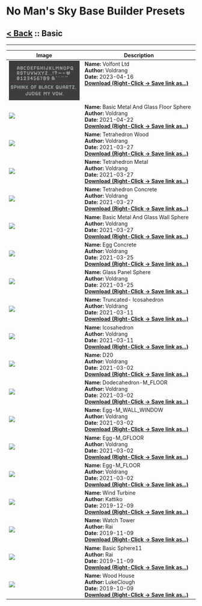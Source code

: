 # No Man's Sky Base Builder Presets  

## [< Back](https://djmonkeyuk.github.io/nms-base-builder-presets/) :: Basic

___


<table cellpadding="10">
<thead>
    <tr>
        <th>Image</th>
        <th>Description</th>
    </tr>
</thead>
<tbody>
    <tr>
            <td width="40%"><img src="https://raw.githubusercontent.com/djmonkeyuk/nms-base-builder-presets/master/images/Basic/Voldrang_VolfontLtd.jpg"></td>
            <td valign="top" width="60%"><b>Name:</b> Volfont Ltd <br /> <b>Author:</b> Voldrang <br /><b>Date:</b> 2023-04-16 <br /> <b><a href="https://raw.githubusercontent.com/djmonkeyuk/nms-base-builder-presets/master/Basic/Voldrang_VolfontLtd.json">Download (Right-Click -> Save link as...)</a></b></td>
        </tr><tr>
            <td width="40%"><img src="https://raw.githubusercontent.com/djmonkeyuk/nms-base-builder-presets/master/images/Basic/Voldrang_BasicMetalAndGlassFloorSphere.jpg"></td>
            <td valign="top" width="60%"><b>Name:</b> Basic Metal And Glass Floor Sphere <br /> <b>Author:</b> Voldrang <br /><b>Date:</b> 2021-04-22 <br /> <b><a href="https://raw.githubusercontent.com/djmonkeyuk/nms-base-builder-presets/master/Basic/Voldrang_BasicMetalAndGlassFloorSphere.json">Download (Right-Click -> Save link as...)</a></b></td>
        </tr><tr>
            <td width="40%"><img src="https://raw.githubusercontent.com/djmonkeyuk/nms-base-builder-presets/master/images/Basic/Voldrang_TetrahedronWood.jpg"></td>
            <td valign="top" width="60%"><b>Name:</b> Tetrahedron Wood <br /> <b>Author:</b> Voldrang <br /><b>Date:</b> 2021-03-27 <br /> <b><a href="https://raw.githubusercontent.com/djmonkeyuk/nms-base-builder-presets/master/Basic/Voldrang_TetrahedronWood.json">Download (Right-Click -> Save link as...)</a></b></td>
        </tr><tr>
            <td width="40%"><img src="https://raw.githubusercontent.com/djmonkeyuk/nms-base-builder-presets/master/images/Basic/Voldrang_TetrahedronMetal.jpg"></td>
            <td valign="top" width="60%"><b>Name:</b> Tetrahedron Metal <br /> <b>Author:</b> Voldrang <br /><b>Date:</b> 2021-03-27 <br /> <b><a href="https://raw.githubusercontent.com/djmonkeyuk/nms-base-builder-presets/master/Basic/Voldrang_TetrahedronMetal.json">Download (Right-Click -> Save link as...)</a></b></td>
        </tr><tr>
            <td width="40%"><img src="https://raw.githubusercontent.com/djmonkeyuk/nms-base-builder-presets/master/images/Basic/Voldrang_TetrahedronConcrete.jpg"></td>
            <td valign="top" width="60%"><b>Name:</b> Tetrahedron Concrete <br /> <b>Author:</b> Voldrang <br /><b>Date:</b> 2021-03-27 <br /> <b><a href="https://raw.githubusercontent.com/djmonkeyuk/nms-base-builder-presets/master/Basic/Voldrang_TetrahedronConcrete.json">Download (Right-Click -> Save link as...)</a></b></td>
        </tr><tr>
            <td width="40%"><img src="https://raw.githubusercontent.com/djmonkeyuk/nms-base-builder-presets/master/images/Basic/Voldrang_BasicMetalAndGlassWallSphere.jpg"></td>
            <td valign="top" width="60%"><b>Name:</b> Basic Metal And Glass Wall Sphere <br /> <b>Author:</b> Voldrang <br /><b>Date:</b> 2021-03-27 <br /> <b><a href="https://raw.githubusercontent.com/djmonkeyuk/nms-base-builder-presets/master/Basic/Voldrang_BasicMetalAndGlassWallSphere.json">Download (Right-Click -> Save link as...)</a></b></td>
        </tr><tr>
            <td width="40%"><img src="https://raw.githubusercontent.com/djmonkeyuk/nms-base-builder-presets/master/images/Basic/Voldrang_EggConcrete.jpg"></td>
            <td valign="top" width="60%"><b>Name:</b> Egg Concrete <br /> <b>Author:</b> Voldrang <br /><b>Date:</b> 2021-03-25 <br /> <b><a href="https://raw.githubusercontent.com/djmonkeyuk/nms-base-builder-presets/master/Basic/Voldrang_EggConcrete.json">Download (Right-Click -> Save link as...)</a></b></td>
        </tr><tr>
            <td width="40%"><img src="https://raw.githubusercontent.com/djmonkeyuk/nms-base-builder-presets/master/images/Basic/Voldrang_GlassPanelSphere.jpg"></td>
            <td valign="top" width="60%"><b>Name:</b> Glass Panel Sphere <br /> <b>Author:</b> Voldrang <br /><b>Date:</b> 2021-03-25 <br /> <b><a href="https://raw.githubusercontent.com/djmonkeyuk/nms-base-builder-presets/master/Basic/Voldrang_GlassPanelSphere.json">Download (Right-Click -> Save link as...)</a></b></td>
        </tr><tr>
            <td width="40%"><img src="https://raw.githubusercontent.com/djmonkeyuk/nms-base-builder-presets/master/images/Basic/Voldrang_Truncated-Icosahedron.jpg"></td>
            <td valign="top" width="60%"><b>Name:</b> Truncated- Icosahedron <br /> <b>Author:</b> Voldrang <br /><b>Date:</b> 2021-03-11 <br /> <b><a href="https://raw.githubusercontent.com/djmonkeyuk/nms-base-builder-presets/master/Basic/Voldrang_Truncated-Icosahedron.json">Download (Right-Click -> Save link as...)</a></b></td>
        </tr><tr>
            <td width="40%"><img src="https://raw.githubusercontent.com/djmonkeyuk/nms-base-builder-presets/master/images/Basic/Voldrang_Icosahedron.jpg"></td>
            <td valign="top" width="60%"><b>Name:</b> Icosahedron <br /> <b>Author:</b> Voldrang <br /><b>Date:</b> 2021-03-11 <br /> <b><a href="https://raw.githubusercontent.com/djmonkeyuk/nms-base-builder-presets/master/Basic/Voldrang_Icosahedron.json">Download (Right-Click -> Save link as...)</a></b></td>
        </tr><tr>
            <td width="40%"><img src="https://raw.githubusercontent.com/djmonkeyuk/nms-base-builder-presets/master/images/Basic/Voldrang_D20.jpg"></td>
            <td valign="top" width="60%"><b>Name:</b> D20 <br /> <b>Author:</b> Voldrang <br /><b>Date:</b> 2021-03-02 <br /> <b><a href="https://raw.githubusercontent.com/djmonkeyuk/nms-base-builder-presets/master/Basic/Voldrang_D20.json">Download (Right-Click -> Save link as...)</a></b></td>
        </tr><tr>
            <td width="40%"><img src="https://raw.githubusercontent.com/djmonkeyuk/nms-base-builder-presets/master/images/Basic/Voldrang_Dodecahedron-M_FLOOR.jpg"></td>
            <td valign="top" width="60%"><b>Name:</b> Dodecahedron-M_FLOOR <br /> <b>Author:</b> Voldrang <br /><b>Date:</b> 2021-03-02 <br /> <b><a href="https://raw.githubusercontent.com/djmonkeyuk/nms-base-builder-presets/master/Basic/Voldrang_Dodecahedron-M_FLOOR.json">Download (Right-Click -> Save link as...)</a></b></td>
        </tr><tr>
            <td width="40%"><img src="https://raw.githubusercontent.com/djmonkeyuk/nms-base-builder-presets/master/images/Basic/Voldrang_Egg-M_WALL_WINDOW.jpg"></td>
            <td valign="top" width="60%"><b>Name:</b> Egg-M_WALL_WINDOW <br /> <b>Author:</b> Voldrang <br /><b>Date:</b> 2021-03-02 <br /> <b><a href="https://raw.githubusercontent.com/djmonkeyuk/nms-base-builder-presets/master/Basic/Voldrang_Egg-M_WALL_WINDOW.json">Download (Right-Click -> Save link as...)</a></b></td>
        </tr><tr>
            <td width="40%"><img src="https://raw.githubusercontent.com/djmonkeyuk/nms-base-builder-presets/master/images/Basic/Voldrang_Egg-M_GFLOOR.jpg"></td>
            <td valign="top" width="60%"><b>Name:</b> Egg-M_GFLOOR <br /> <b>Author:</b> Voldrang <br /><b>Date:</b> 2021-03-02 <br /> <b><a href="https://raw.githubusercontent.com/djmonkeyuk/nms-base-builder-presets/master/Basic/Voldrang_Egg-M_GFLOOR.json">Download (Right-Click -> Save link as...)</a></b></td>
        </tr><tr>
            <td width="40%"><img src="https://raw.githubusercontent.com/djmonkeyuk/nms-base-builder-presets/master/images/Basic/Voldrang_Egg-M_FLOOR.jpg"></td>
            <td valign="top" width="60%"><b>Name:</b> Egg-M_FLOOR <br /> <b>Author:</b> Voldrang <br /><b>Date:</b> 2021-03-02 <br /> <b><a href="https://raw.githubusercontent.com/djmonkeyuk/nms-base-builder-presets/master/Basic/Voldrang_Egg-M_FLOOR.json">Download (Right-Click -> Save link as...)</a></b></td>
        </tr><tr>
            <td width="40%"><img src="https://raw.githubusercontent.com/djmonkeyuk/nms-base-builder-presets/master/images/Basic/Kattiko_WindTurbine.jpg"></td>
            <td valign="top" width="60%"><b>Name:</b> Wind Turbine <br /> <b>Author:</b> Kattiko <br /><b>Date:</b> 2019-12-09 <br /> <b><a href="https://raw.githubusercontent.com/djmonkeyuk/nms-base-builder-presets/master/Basic/Kattiko_WindTurbine.json">Download (Right-Click -> Save link as...)</a></b></td>
        </tr><tr>
            <td width="40%"><img src="https://raw.githubusercontent.com/djmonkeyuk/nms-base-builder-presets/master/images/Basic/Rai_WatchTower.jpg"></td>
            <td valign="top" width="60%"><b>Name:</b> Watch Tower <br /> <b>Author:</b> Rai <br /><b>Date:</b> 2019-11-09 <br /> <b><a href="https://raw.githubusercontent.com/djmonkeyuk/nms-base-builder-presets/master/Basic/Rai_WatchTower.json">Download (Right-Click -> Save link as...)</a></b></td>
        </tr><tr>
            <td width="40%"><img src="https://raw.githubusercontent.com/djmonkeyuk/nms-base-builder-presets/master/images/Basic/Rai_BasicSphere11.jpg"></td>
            <td valign="top" width="60%"><b>Name:</b> Basic Sphere11 <br /> <b>Author:</b> Rai <br /><b>Date:</b> 2019-11-09 <br /> <b><a href="https://raw.githubusercontent.com/djmonkeyuk/nms-base-builder-presets/master/Basic/Rai_BasicSphere11.json">Download (Right-Click -> Save link as...)</a></b></td>
        </tr><tr>
            <td width="40%"><img src="https://raw.githubusercontent.com/djmonkeyuk/nms-base-builder-presets/master/images/Basic/LukeClough_WoodHouse.jpg"></td>
            <td valign="top" width="60%"><b>Name:</b> Wood House <br /> <b>Author:</b> LukeClough <br /><b>Date:</b> 2019-10-09 <br /> <b><a href="https://raw.githubusercontent.com/djmonkeyuk/nms-base-builder-presets/master/Basic/LukeClough_WoodHouse.json">Download (Right-Click -> Save link as...)</a></b></td>
        </tr>
</tbody>
</table>
    